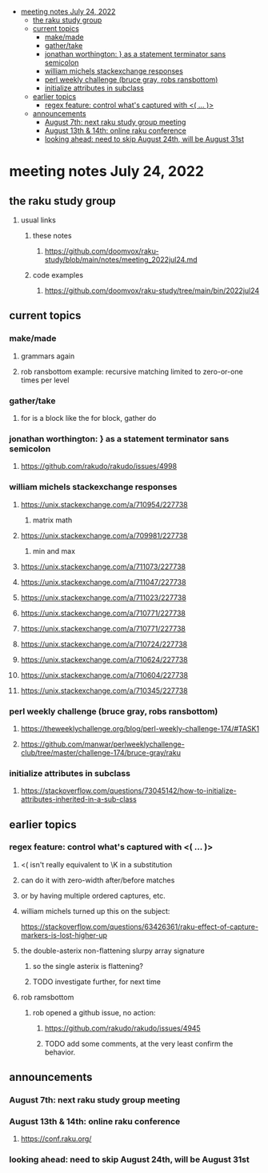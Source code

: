 - [meeting notes July 24, 2022](#org60e9363)
  - [the raku study group](#org9e249cc)
  - [current topics](#orgb187e7e)
    - [make/made](#org173e1ba)
    - [gather/take](#orgf74e548)
    - [jonathan worthington: } as a statement terminator sans semicolon](#orgd651bf7)
    - [william michels stackexchange responses](#orgd334d60)
    - [perl weekly challenge (bruce gray, robs ransbottom)](#org52864ba)
    - [initialize attributes in subclass](#org8bb46e8)
  - [earlier topics](#orgaaba872)
    - [regex feature: control what's captured with <( &#x2026; )>](#org70182f5)
  - [announcements](#orgaaa5a45)
    - [August 7th: next raku study group meeting](#orgfdc3d94)
    - [August 13th & 14th: online raku conference](#orgedfb2a6)
    - [looking ahead: need to skip August 24th, will be August 31st](#org7c89a6a)


<a id="org60e9363"></a>

# meeting notes July 24, 2022


<a id="org9e249cc"></a>

## the raku study group

1.  usual links

    1.  these notes
    
        1.  <https://github.com/doomvox/raku-study/blob/main/notes/meeting_2022jul24.md>
    
    2.  code examples
    
        1.  <https://github.com/doomvox/raku-study/tree/main/bin/2022jul24>


<a id="orgb187e7e"></a>

## current topics


<a id="org173e1ba"></a>

### make/made

1.  grammars again

2.  rob ransbottom example: recursive matching limited to zero-or-one times per level


<a id="orgf74e548"></a>

### gather/take

1.  for is a block like the for block, gather do


<a id="orgd651bf7"></a>

### jonathan worthington: } as a statement terminator sans semicolon

1.  <https://github.com/rakudo/rakudo/issues/4998>


<a id="orgd334d60"></a>

### william michels stackexchange responses

1.  <https://unix.stackexchange.com/a/710954/227738>

    1.  matrix math

2.  <https://unix.stackexchange.com/a/709981/227738>

    1.  min and max

3.  <https://unix.stackexchange.com/a/711073/227738>

4.  <https://unix.stackexchange.com/a/711047/227738>

5.  <https://unix.stackexchange.com/a/711023/227738>

6.  <https://unix.stackexchange.com/a/710771/227738>

7.  <https://unix.stackexchange.com/a/710771/227738>

8.  <https://unix.stackexchange.com/a/710724/227738>

9.  <https://unix.stackexchange.com/a/710624/227738>

10. <https://unix.stackexchange.com/a/710604/227738>

11. <https://unix.stackexchange.com/a/710345/227738>


<a id="org52864ba"></a>

### perl weekly challenge (bruce gray, robs ransbottom)

1.  <https://theweeklychallenge.org/blog/perl-weekly-challenge-174/#TASK1>

2.  <https://github.com/manwar/perlweeklychallenge-club/tree/master/challenge-174/bruce-gray/raku>


<a id="org8bb46e8"></a>

### initialize attributes in subclass

1.  <https://stackoverflow.com/questions/73045142/how-to-initialize-attributes-inherited-in-a-sub-class>


<a id="orgaaba872"></a>

## earlier topics


<a id="org70182f5"></a>

### regex feature: control what's captured with <( &#x2026; )>

1.  <( isn't really equivalent to \K in a substitution

2.  can do it with zero-width after/before matches

3.  or by having multiple ordered captures, etc.

4.  william michels turned up this on the subject:

    <https://stackoverflow.com/questions/63426361/raku-effect-of-capture-markers-is-lost-higher-up>

1.  the double-asterix non-flattening slurpy array signature

    1.  so the single asterix is flattening?
    
    2.  TODO investigate further, for next time

2.  rob ramsbottom

    1.  rob opened a github issue, no action:
    
        1.  <https://github.com/rakudo/rakudo/issues/4945>
        
        2.  TODO add some comments, at the very least confirm the behavior.


<a id="orgaaa5a45"></a>

## announcements


<a id="orgfdc3d94"></a>

### August 7th: next raku study group meeting


<a id="orgedfb2a6"></a>

### August 13th & 14th: online raku conference

1.  <https://conf.raku.org/>


<a id="org7c89a6a"></a>

### looking ahead: need to skip August 24th, will be August 31st
